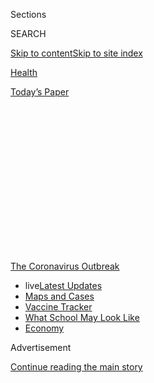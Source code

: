 <div id="app">

<div>

<div>

<div>

<div class="NYTAppHideMasthead css-1q2w90k e1suatyy0">

<div class="section css-ui9rw0 e1suatyy2">

<div class="css-eph4ug er09x8g0">

<div class="css-6n7j50">

</div>

<span class="css-1dv1kvn">Sections</span>

<div class="css-10488qs">

<span class="css-1dv1kvn">SEARCH</span>

</div>

[Skip to content](#site-content)[Skip to site
index](#site-index)

</div>

<div id="masthead-section-label" class="css-1wr3we4 eaxe0e00">

[Health](https://www.nytimes.com/section/health)

</div>

<div class="css-10698na e1huz5gh0">

</div>

</div>

<div id="masthead-bar-one" class="section hasLinks css-15hmgas e1csuq9d3">

<div class="css-uqyvli e1csuq9d0">

</div>

<div class="css-1uqjmks e1csuq9d1">

</div>

<div class="css-9e9ivx">

[](https://myaccount.nytimes.com/auth/login?response_type=cookie&client_id=vi)

</div>

<div class="css-1bvtpon e1csuq9d2">

[Today’s
Paper](https://www.nytimes.com/section/todayspaper)

</div>

</div>

</div>

</div>

<div data-aria-hidden="false">

<div id="site-content" data-role="main">

<div>

<div class="css-1aor85t" style="opacity:0.000000001;z-index:-1;visibility:hidden">

<div class="css-1hqnpie">

<div class="css-epjblv">

<span class="css-17xtcya">[Health](/section/health)</span><span class="css-x15j1o">|</span><span class="css-fwqvlz">Airborne
Coronavirus: What You Should Do
Now</span>

</div>

<div class="css-k008qs">

<div class="css-1iwv8en">

<span class="css-18z7m18"></span>

<div>

</div>

</div>

<span class="css-1n6z4y">https://nyti.ms/3iDoa0D</span>

<div class="css-1705lsu">

<div class="css-4xjgmj">

<div class="css-4skfbu" data-role="toolbar" data-aria-label="Social Media Share buttons, Save button, and Comments Panel with current comment count" data-testid="share-tools">

  - 
  - 
  - 
  - 
    
    <div class="css-6n7j50">
    
    </div>

  - 
  - 

</div>

</div>

</div>

</div>

</div>

</div>

<div id="NYT_TOP_BANNER_REGION" class="css-13pd83m">

<div>

<div id="styln-prism-menu-1592847958612" class="section interactive-content interactive-size-medium css-1edisqu">

<div class="css-17ih8de interactive-body">

<div id="scroll-container" class="css-1gj85ro">

[<span class="styln-title-wrap"><span class="css-1pje3qr">The
Coronavirus</span><span class="css-1pje3qr">
Outbreak</span></span>](https://www.nytimes.com/news-event/coronavirus?action=click&pgtype=Article&state=default&region=TOP_BANNER&context=storylines_menu)

  - <span class="css-kqxiym" data-emphasize="true">live</span>[Latest
    Updates](https://www.nytimes.com/2020/08/02/world/coronavirus-updates.html?action=click&pgtype=Article&state=default&region=TOP_BANNER&context=storylines_menu)
  - [Maps and
    Cases](https://www.nytimes.com/interactive/2020/us/coronavirus-us-cases.html?action=click&pgtype=Article&state=default&region=TOP_BANNER&context=storylines_menu)
  - [Vaccine
    Tracker](https://www.nytimes.com/interactive/2020/science/coronavirus-vaccine-tracker.html?action=click&pgtype=Article&state=default&region=TOP_BANNER&context=storylines_menu)
  - [What School May Look
    Like](https://www.nytimes.com/interactive/2020/07/29/us/schools-reopening-coronavirus.html?action=click&pgtype=Article&state=default&region=TOP_BANNER&context=storylines_menu)
  - [Economy](https://www.nytimes.com/live/2020/07/31/business/stock-market-today-coronavirus?action=click&pgtype=Article&state=default&region=TOP_BANNER&context=storylines_menu)

</div>

</div>

</div>

</div>

</div>

<div id="top-wrapper" class="css-1sy8kpn">

<div id="top-slug" class="css-l9onyx">

Advertisement

</div>

[Continue reading the main
story](#after-top)

<div class="ad top-wrapper" style="text-align:center;height:100%;display:block;min-height:250px">

<div id="top" class="place-ad" data-position="top" data-size-key="top">

</div>

</div>

<div id="after-top">

</div>

</div>

<div>

<div id="sponsor-wrapper" class="css-1hyfx7x">

<div id="sponsor-slug" class="css-19vbshk">

Supported by

</div>

[Continue reading the main
story](#after-sponsor)

<div id="sponsor" class="ad sponsor-wrapper" style="text-align:center;height:100%;display:block">

</div>

<div id="after-sponsor">

</div>

</div>

<div class="css-186x18t">

</div>

<div class="css-1vkm6nb ehdk2mb0">

# Airborne Coronavirus: What You Should Do Now

</div>

How to protect yourself from a virus that may be floating indoors?
Better ventilation, for starters. And keep wearing those masks.

<div class="css-79elbk" data-testid="photoviewer-wrapper">

<div class="css-z3e15g" data-testid="photoviewer-wrapper-hidden">

</div>

<div class="css-1a48zt4 ehw59r15" data-testid="photoviewer-children">

![<span class="css-16f3y1r e13ogyst0" data-aria-hidden="true">Customers
at the Goldengrove pub in east London on July 4th, as restrictions were
further eased. Scientists are increasingly concerned about tiny viral
particles that may linger in the
air.</span><span class="css-cnj6d5 e1z0qqy90" itemprop="copyrightHolder"><span class="css-1ly73wi e1tej78p0">Credit...</span><span><span>Tolga
Akmen/Agence France-Presse — Getty
Images</span></span></span>](https://static01.nyt.com/images/2020/07/06/science/06virus-aerosol-explainer01-sub/06virus-aerosol-explainer01-sub-articleLarge-v2.jpg?quality=75&auto=webp&disable=upscale)

</div>

</div>

<div class="css-18e8msd">

<div class="css-vp77d3 epjyd6m0">

<div class="css-1baulvz">

By [<span class="css-1baulvz last-byline" itemprop="name">Apoorva
Mandavilli</span>](https://www.nytimes.com/by/apoorva-mandavilli)

</div>

</div>

  - 
    
    <div class="css-ld3wwf e16638kd2">
    
    Published July 6, 2020Updated July 9,
    2020
    
    </div>

  - 
    
    <div class="css-4xjgmj">
    
    <div class="css-pvvomx" data-role="toolbar" data-aria-label="Social Media Share buttons, Save button, and Comments Panel with current comment count" data-testid="share-tools">
    
      - 
      - 
      - 
      - 
        
        <div class="css-6n7j50">
        
        </div>
    
      - 
      - 
    
    </div>
    
    </div>

</div>

<div class="css-mdjrty">

[Leer en
español](https://www.nytimes.com/es/2020/07/08/espanol/ciencia-y-tecnologia/coronavirus-aire-aerosoles.html "Read in Spanish")

</div>

</div>

<div class="section meteredContent css-1r7ky0e" name="articleBody" itemprop="articleBody">

<div class="css-1fanzo5 StoryBodyCompanionColumn">

<div class="css-53u6y8">

The coronavirus [can stay aloft for hours in tiny droplets in stagnant
air](https://www.nytimes.com/2020/07/04/health/239-experts-with-one-big-claim-the-coronavirus-is-airborne.html),
infecting people as they inhale, mounting scientific evidence suggests.

This risk is highest in crowded indoor spaces with poor ventilation, and
may help explain super-spreading events reported in meatpacking plants,
churches and restaurants.

It’s unclear how often the virus is spread via these tiny droplets, or
aerosols, compared with larger droplets that are expelled when a sick
person coughs or sneezes, or transmitted through contact with
contaminated surfaces, said Linsey Marr, an aerosol expert at Virginia
Tech.

</div>

</div>

<div class="css-1fanzo5 StoryBodyCompanionColumn">

<div class="css-53u6y8">

Aerosols are released even when a person without symptoms exhales, talks
or sings, according to Dr. Marr and more than 200 other experts, who
[have outlined the evidence in an open letter to the World Health
Organization](https://academic.oup.com/cid/article/doi/10.1093/cid/ciaa939/5867798).

</div>

</div>

<div>

</div>

<div class="css-1fanzo5 StoryBodyCompanionColumn">

<div class="css-53u6y8">

What is clear, they said, is that people should consider minimizing time
indoors with people outside their families. Schools, nursing homes and
businesses should consider adding powerful new air filters and
ultraviolet lights that can kill airborne viruses.

Here are answers to a few questions raised by the latest research.

## What does it mean for a virus to be airborne?

For a [virus to be
airborne](https://www.nytimes.com/2020/07/09/health/virus-aerosols-who.html)
means that it can be carried through the air in a viable form. For most
pathogens, this is a yes-no scenario. H.I.V., too delicate to survive
outside the body, is not airborne. Measles is airborne, and dangerously
so: It can survive in the air for up to two
hours.

<div id="NYT_MAIN_CONTENT_1_REGION" class="css-9tf9ac">

<div>

<div id="styln-covid-updates-world" class="section interactive-content interactive-size-medium css-1ftcdic">

<div class="css-17ih8de interactive-body">

<div id="styln-briefing-block" data-asset-id="QXJ0aWNsZTpueXQ6Ly9hcnRpY2xlLzhiMjRmNTQ0LWVhMmUtNTlmNC1hMDZiLTM0YWI3YTlmN2E4YQ==">

<div class="briefing-block-header-section">

# [Latest Updates: Global Coronavirus Outbreak](https://www.nytimes.com/2020/08/01/world/coronavirus-covid-19.html?action=click&pgtype=Article&state=default&region=MAIN_CONTENT_1&context=storylines_live_updates)

<div class="briefing-block-ts">

Updated 2020-08-02T17:52:35.962Z

</div>

</div>

  - [The U.S. reels as July cases more than double the total of any
    other
    month.](https://www.nytimes.com/2020/08/01/world/coronavirus-covid-19.html?action=click&pgtype=Article&state=default&region=MAIN_CONTENT_1&context=storylines_live_updates#link-34047410)
  - [Top U.S. officials work to break an impasse over the federal
    jobless
    benefit.](https://www.nytimes.com/2020/08/01/world/coronavirus-covid-19.html?action=click&pgtype=Article&state=default&region=MAIN_CONTENT_1&context=storylines_live_updates#link-780ec966)
  - [Its outbreak untamed, Melbourne goes into even greater
    lockdown.](https://www.nytimes.com/2020/08/01/world/coronavirus-covid-19.html?action=click&pgtype=Article&state=default&region=MAIN_CONTENT_1&context=storylines_live_updates#link-2bc8948)

<div class="briefing-block-footer">

<div class="briefing-block-footer-meta">

[See more
updates](https://www.nytimes.com/2020/08/01/world/coronavirus-covid-19.html?action=click&pgtype=Article&state=default&region=MAIN_CONTENT_1&context=storylines_live_updates)

</div>

<div class="briefing-block-briefinglinks">

<span>More live coverage:</span>
[Markets](https://www.nytimes.com/live/2020/07/31/business/stock-market-today-coronavirus?action=click&pgtype=Article&state=default&region=MAIN_CONTENT_1&context=storylines_live_updates)

</div>

</div>

</div>

</div>

</div>

</div>

</div>

For the coronavirus, the definition has been more complicated. Experts
agree that the virus does not travel long distances or remain viable
outdoors. But evidence suggests it can traverse the length of a room
and, in one set of experimental conditions, [remain viable for perhaps
three
hours](https://www.nytimes.com/2020/03/17/health/coronavirus-surfaces-aerosols.html).

</div>

</div>

<div class="audioFigureHeading">

<div class="css-1et479a">

![](https://static01.nyt.com/images/2017/01/29/podcasts/the-daily-album-art/the-daily-album-art-articleInline-v2.jpg?quality=75&auto=webp&disable=upscale)

</div>

### Listen to ‘The Daily’: Four New Insights About the Coronavirus

<span class="css-59o34k">A look at what scientists have learned about
how the virus takes hold in the body and where the risk of infection is
highest.</span>

</div>

<div class="css-qe9gm7">

<div>

<div class="css-1g7y0i5 e1drnplw0">

<div class="css-1ceswkc e1drnplw1">

</div>

<div class="css-f2fzwx e1drnplw2">

<div data-aria-labelledby="modal-title" data-role="region">

<div id="modal-title" class="css-mln36k">

transcript

</div>

<div class="css-pbq7ev">

</div>

<span>Back to The
Daily</span>

<div class="css-f6lhej">

<div class="css-1ialerq">

<div class="css-1701swk">

bars

</div>

<div>

<div class="css-1t7yl1y">

0:00/29:28

</div>

<div class="css-og85jy">

\-29:28

</div>

</div>

</div>

</div>

<div class="css-15fbio0">

<div class="css-1p4nyns">

transcript

## Listen to ‘The Daily’: Four New Insights About the Coronavirus

### Hosted by Michael Barbaro, produced by by Alexandra Leigh Young and Austin Mitchell, and edited by Larissa Anderson

#### A look at what scientists have learned about how the virus takes hold in the body and where the risk of infection is highest.

</div>

  - michael barbaro  
    From The New York Times, I’m Michael Barbaro. This is “The Daily.”

  - \[music\]  
    Today: As infection rates break new records across the U.S. this
    July 4 weekend, four new insights into the virus from my colleague,
    science reporter Donald G. McNeil Jr. It’s Monday, July 6.
    
    Let me start by, Donald, saying happy 4th of July.

  - donald g. mcneil jr.  
    Thank you.

  - michael barbaro  
    How did you spend it?

  - donald g. mcneil jr.  
    Saturday, I played softball in the morning — socially distant
    softball.

  - michael barbaro  
    Softball?

  - donald g. mcneil jr.  
    Yeah.

  - michael barbaro  
    In New York City?

  - donald g. mcneil jr.  
    In New York City. Yeah, Riverside Park. And then we went to dinner
    last night in a friend’s backyard on Long Island, where we all sat
    as couples together, but six feet apart from each other, and sort of
    took turns going up to the table to get to the food, and sat, and
    had a really nice time.

  - michael barbaro  
    I have to imagine that even a socially distanced meal with you is
    challenging, in that I think I would feel quite seen and judged,
    given your role.

  - donald g. mcneil jr.  
    Why?

  - \[laughter\]

  - donald g. mcneil jr.  
    I mean, I do tend to say six feet, six feet, six feet, a lot at
    people.

  - michael barbaro  
    See?

  - donald g. mcneil jr.  
    Because masks give people a false sense of security. I mean, this is
    a big thing on the softball field, is that people would both put on
    masks and they’d sit next to each other in the dugout, making up the
    batting order and stuff like that. And I’d go, no\! Air leaks out of
    the side of your masks. And you’re not always wearing masks.
    Sometimes you’re wearing it as a sort of a Captain Ahab blue beard
    under your chin. So it’s better to stay six feet apart. That way if
    your mask —

  - michael barbaro  
    Do your remember a couple seconds ago how you asked me why it might
    be challenging to have a —

  - donald g. mcneil jr.  
    \[LAUGHS\]

  - michael barbaro  
    — a meal with you?

  - donald g. mcneil jr.  
    All right. \[LAUGHTER\]

  - michael barbaro  
    Ask and —

  - donald g. mcneil jr.  
    All right, touche, touche.

  - michael barbaro  
    So everything you just described, of course, is occurring in New
    York, where the infection rate has been generally declining or at
    least stabilizing. So let’s talk about the state of the pandemic in
    the rest of the country. I wonder if you can give us a quick status
    update on this end of July 4 weekend.

  - donald g. mcneil jr.  
    OK. I think it’s 39 states now have cases going up. And it’s hitting
    hardest in the South and in the West. Texas, Florida, Arizona,
    California, a number of other states. And it’s exactly what was
    predicted back in May when states were debating opening by Memorial
    Day. All public health experts said, if you open up when your case
    counts are rising, they’re going to continue rising and start rising
    even faster. And now we’re seeing that.
    
    For example, in Houston, doctors who knew the situation in New York
    are saying that what’s happening there looks like what happened in
    New York in early April. Finding new beds, finding ventilators, lots
    of patients who were sick, patients who were on oxygen. Not as many
    dying yet, but with people on oxygen and on ventilators they may
    find themselves in the situation where they have to park
    refrigerated trucks behind hospitals to hold the bodies, as they did
    in New York.

  - michael barbaro  
    So Donald, correct me if I’m wrong. I think the U.S. is at about
    50,000 infections a day right now. Dr. Anthony Fauci said we could
    get up to 100,000. And if that’s the case, what do we expect the
    attendant death count to start to look like in the U.S.? I assume
    that’s going to catch up with that.

  - donald g. mcneil jr.  
    Yeah, it’ll catch up with it. I mean, but there’s no reason to
    believe that 100,000 is the upper limit. It all depends on how much
    social distancing we practice. I mean, this is the dance. And do you
    close bars and restaurants? Do you open or close schools? Do you
    wear masks? How much attention do people pay to the directions you
    give them? How much do they practice good social distancing. That
    very much affects the rate of spread of the virus.

  - michael barbaro  
    Well, with that in mind, those big questions of kind of how we
    proceed through the rest of this pandemic, you have been doing a lot
    of reporting about the latest learnings and insights into the virus
    that will very much guide how we answer those questions. And we want
    to talk through those with you. So where do you think we should
    start?

  - \[music\]

  - donald g. mcneil jr.  
    Some of these insights are really more theories with some evidence
    to them. And some there’s quite a bit of confidence in. So we
    probably ought to start with something that there’s a pretty high
    degree of confidence in among doctors.

  - michael barbaro  
    And what is that?

  - donald g. mcneil jr.  
    When this all started, we thought of it as a lung disease, a
    respiratory disease, because the first cases we heard about, people
    got pneumonia. And that of course reminded us that the model for
    this disease was the 1918 influenza epidemic. But we’re learning
    that this coronavirus is very different from an influenza virus.
    
    The influenza viruses attach to receptors in the lungs and the
    airway. This gets into the body through the airway, through the
    lungs. But it really attaches to the insides of the blood vessels.
    And so that makes it a vascular disease, a blood vessel disease.

  - michael barbaro  
    And what are the implications of a virus like this being a vascular
    disease, a blood vessel disease, and not just a respiratory disease?

  - donald g. mcneil jr.  
    It means it affects every organ in the body that has lots of fine
    blood vessels in it, and not even just organs.
    
    I mean, so it affects the lungs, which are the filter where the air
    gets into the blood, and you have lots of little fine blood vessels
    surrounding the little sacs at the ends of your breathing tubes. It
    attacks the kidneys, because that’s the filter where the urine comes
    out of the blood. So you have very fine networks of blood vessels
    there. It attacks the gut, because you have a network of blood
    vessels in your gut where food gets into your body. It attacks the
    brain, because you have lots of fine blood vessels in the brain. It
    doesn’t attack the nerve cells in the brain, which most of the brain
    is made of. It doesn’t attack the muscle cells in the heart. But it
    attacks the blood vessels that go through all those other parts.
    
    And so when they do autopsies they find thousands of tiny little
    blood clots all over the body. We have lots of people who have
    strokes. And as those blood clots clot up blood vessels to small
    areas of the brain, you may get dementia or disorientation. And then
    in kids, when you have ‘Covid toes’ in teenagers and young adults,
    this is the little capillaries in the hands and feet getting
    blocked, and getting this inflamed, painful, red or purple toe and
    finger syndrome. So it’s more complicated to deal with a disease
    that can travel to any organ in the body.

  - michael barbaro  
    So how does this new insight about the coronavirus, how does it
    change the way we are going to approach the pandemic?

  - donald g. mcneil jr.  
    Before, the main thing you’re looking for when you’re looking to see
    if somebody is having a problem is their blood oxygen level. Because
    you’re assuming that their problem is going to be pneumonia. But if
    you realize that the problem could be kidney damage, heart damage,
    you do a whole different battery of blood tests.

  - michael barbaro  
    So what you’re saying is that doctors who previously were diagnosing
    Covid-19 through a set of well-established symptoms now need to
    expand that set of symptoms pretty broadly. Because it turns out
    this is looking to be vascular, not respiratory.

  - donald g. mcneil jr.  
    Yeah, that’s right. It means that virtually anybody who comes into a
    doctor’s office feeling sick might have the coronavirus. If they
    come in with symptoms of a stroke, it might be Covid. If they come
    in with symptoms of a heart attack, it might be Covid. If they come
    in with what seems like arthritis in their feet, it might be Covid
    toe.
    
    And because we often don’t have enough tests, or it takes a long
    time to get test results, the patient’s at a real disadvantage.
    Because if you don’t know your patient has coronavirus, whatever
    symptom they’ve got now might become greater, might spread to other
    organs. So the problem in your toes might literally spread to your
    kidneys or your brain. And you want to know that that patient has a
    disease that can spread throughout the body.

  - michael barbaro  
    In other words, more testing, fast testing becomes more imperative
    once we have learned that so many symptoms may actually be a sign of
    Covid-19.

  - donald g. mcneil jr.  
    Absolutely.

  - michael barbaro  
    OK. So what is the next big new insight we have into the
    coronavirus?

  - donald g. mcneil jr.  
    Well, people are always asking, is the virus mutating? Is it
    becoming different? And the answer is yes. This virus always
    mutates. It makes one mutation about every two weeks.

  - michael barbaro  
    Wow.

  - donald g. mcneil jr.  
    The question is are any of those mutations important. And most of
    them aren’t. Most of them don’t change the function of the virus at
    all. But there has been one mutation that has become the object of a
    great deal of interest. We know for sure that there are sort of two
    general clades of the virus, the Wuhan strain and the other one
    called the Italian strain or sometimes a European strain. Now, the
    Wuhan strain is obviously the original one. That’s where the virus
    started. But it went around Asia. Then it went to Iran. Then it went
    to Italy. And in Italy sometime in February, presumably, this
    mutation took place. Now, it has definitely not made the virus more
    dangerous, more lethal, more likely to kill you. But it appears to
    have made it more transmissible.

  - michael barbaro  
    How so?

  - donald g. mcneil jr.  
    Well, it appears that it transmits between people five to 10 times
    more easily. Now, this is in dispute. But there’s been work done in
    cells in the laboratory where they infected them with the two
    different strains. And the mutation in the Italian strain seems to
    make the spikes on the outside of the virus — the spikes of the
    corona — more stable. Better able to infect. And so that they appear
    to be five to 10 times more capable at infecting cells as the old
    Wuhan version.

  - michael barbaro  
    So the strain of this virus that has a better spike — the Italian
    strain — and is therefore more transmissible, is crowding out the
    previous strain, because it’s just doing a better, more effective
    job of infecting people.

  - donald g. mcneil jr.  
    Yeah, that’s right. It’s the natural progression for a virus. It’s
    the way they tend to go.

  - michael barbaro  
    What do you mean?

  - donald g. mcneil jr.  
    Well, viruses, over the course of infecting lots of hosts, tend to
    become less lethal to those hosts and more transmissible. Like, for
    example, if I have the virus and it mutates inside me, and it turns
    into a more deadly strain, I’ve now got two strains. And I pass on
    that virus to two people, the person who gets the more deadly strain
    is more likely to go home, go to bed and die. Whereas the person who
    gets the less lethal, more transmissible strain is going to go out
    to a disco and infect 40 people.
    
    And if you do that enough times in the course of the virus, the
    virus always sort of naturally moves in the direction of the more
    transmissible, less lethal one, because that’s the one that spreads
    whenever it’s given that kind of fork in the road.
    
    And so this is what happened in 1918. The virus started off
    extremely deadly. It blew through an enormous chunk of the
    population, probably 60 to 70 percent of all the people in the
    world. And then it disappeared for a while. Then it turned up in
    pigs, and it was a pig virus for a while. And then when enough
    humans who’d never had the virus were born, it reappeared in people.
    But it reappeared as the H1N1 seasonal flu, the one that we know
    about as one of the seasonal flus every year. But that became less
    lethal and more transmissible. And basically all viruses do that.
    And we might be beginning to see the very first hints of that
    happening with this virus.

  - michael barbaro  
    So if I’m in Texas or Arizona right now and I’m testing positive for
    Covid-19, it sounds quite likely that I’ve gotten the Italian
    mutation of this virus, right? And that means I’m quite likely to
    spread it to somebody else and not have the most horrible symptoms.
    So does that partly help explain why infection rates are rising so
    rapidly in the U.S.?

  - donald g. mcneil jr.  
    Well, infection rates are rising rapidly in the U.S. more because of
    human behavior than because of any changes in the virus. I think
    it’s wishful thinking to think that this virus is not dangerous.
    It’s really dangerous, and it’s highly transmissible.

  - michael barbaro  
    But because the Italian version of the virus spreads more
    effectively, that does suggest that the virus is becoming better at
    doing the thing it was designed to do, which is to infect lots and
    lots of people.

  - donald g. mcneil jr.  
    Yes. But I mean, the Italian version versus the Wuhan version isn’t
    the dead end. There are going to be many more mutations. It mutates
    every two weeks. There may be other mutations turning up in the
    virus that turn out to be important. And we may call those the Texas
    strain or the California strain, or whatever.
    
    But we don’t know them yet. There’s a lot of disagreement about this
    among scientists as to whether or not it really is more
    transmissible. And there’s zero agreement that it — not even really
    any thought that it’s less dangerous. That completely remains to be
    seen.

  - \[music\]

  - michael barbaro  
    We’ll be right back.
    
    So Donald, what is the next big new understanding we have into the
    virus at this point?

  - donald g. mcneil jr.  
    Well, there’s more and more confirmation that you are much safer
    outdoors than you are indoors. There’s a study in China that looked
    at 318 clusters of transmission. And only one case involved outdoor
    transmission. And that was between two neighbors who had a long
    conversation with each other. And there’s recently been another
    study from Japan that suggests that your chances of getting the
    virus indoors are 20 times as high as it would be outdoors.

  - michael barbaro  
    And what are these studies finding about why exactly that is? I
    think we all have some understanding that when you’re outside the
    virus is just going to disperse and become more diffuse. Is that as
    complicated as it is?

  - donald g. mcneil jr.  
    Well, there’s always a little bit of wind outside. Humidity also
    makes droplets fall out of the air. But mostly it’s the wind. And
    when people talk within a few feet of each other, especially when
    they talk loud, or when they laugh, or when they sing or shout or do
    anything like that, you put out this kind of invisible mist of
    little tiny droplets that spews out of your mouth and sort of hangs
    around your head. But it also drifts towards the other person. And
    so you’re sitting inside each other’s droplet cloud. And those
    little tiny droplets, even if you’re not feeling the other person in
    effect spitting on your face, that droplet cloud can hold enough
    virus to transmit the disease from one person to the other.
    
    And indoors when there’s no windows open, it can sort of drift
    through the room, more or less at head level, and go past one person
    after another at a cocktail party or inside a bar like that. And
    each person inhaling a little bit of that droplet cloud, until the
    disease has spread to 20, 30, 40 people. Whereas outdoors, the
    breeze just blows that away. So standing six feet away outdoors,
    even without masks, is considered safe.

  - michael barbaro  
    This is the idea that the virus becomes aerosolized. And you’re
    saying that indoors, that poses a very significant danger. Outdoors,
    because of wind, nowhere near as much.

  - donald g. mcneil jr.  
    Yeah, that’s right.

  - michael barbaro  
    So if being outdoors is less risky, and it’s now been clinically
    shown, I wonder if that explains something you mentioned the last
    time that we spoke, which is that you did not have a tremendous
    amount of fear that these protests that have occurred all over the
    United States over race and policing, that they would be a major
    source of infection. And is that because they occurred outdoors? And
    is it so far the case that they haven’t led to a meaningful spike in
    infections?

  - donald g. mcneil jr.  
    We have not seen any big spike in infections in the cities where
    most of the protests took place. So it looks like they didn’t lead
    to a lot of transmission. That doesn’t imply that everything is safe
    just because it’s outdoors. The important thing is how far apart
    people are when they’re outdoors. So sitting right next to somebody
    else in front of a stage at Mount Rushmore, for example, where the
    chairs are zip tied together, is not safe. Masks or no masks, you
    still really want to try to keep six feet distance.

  - michael barbaro  
    Donald, a couple of moments ago you mentioned the danger of being
    indoors because of this aerosolized virus mist that is not as great
    a danger outdoors. But I want to linger on this question of the
    indoors for a moment. Because the more we think about it, that
    aerosolized mist would seem to make any indoor activity inherently
    dangerous. I wonder if that’s an accurate assessment?

  - donald g. mcneil jr.  
    Yes. I mean, we’ve seen transmission of virus to large numbers of
    people in funerals, in choir practices, at birthday parties, inside
    bars, in business meetings. Virtually any kind of indoor environment
    you can imagine, there have been super spreader events. There may be
    ways to eventually make indoor spaces safer. There’s going to be no
    way to make them completely safe.
    
    And all this talk about what’s safe to do indoors brings us to
    really the most important question, which is the most important
    indoor space we want to get functioning again, which is schools. Can
    kids go to school safely? And again, the science isn’t firm yet. But
    there are more and more hints that it may be safe, or pretty safe,
    to open the schools in the fall, especially for very young kids.
    
    There’s growing evidence that kids are not big transmitters of the
    virus to adults. Denmark opened its schools in April. Did not see a
    big spike up in cases. Finland opened its schools in May. Did not
    see a big spike up in cases. Even from the beginning in China, the
    Chinese said, every time they looked at clusters in families, almost
    never did they see a case where the child, particularly the youngest
    child, was the one who introduced the virus into the family. Usually
    it was parent infecting the kids, not the other way around.
    
    We know that kids are big transmitters of flu viruses. And they do
    it because they cough and sneeze like crazy. But if the biggest
    symptom that they’re getting is inflammation, rather than coughing
    and sneezing, — and that’s the case; kids tend to get more sort of
    cranky, inflammatory, unpleasant manifestations of the disease,
    rather than something that looks like a cold. Then it would make
    sense that that might be a reason why they’re not big transmitters.

  - michael barbaro  
    And what is this new insight about kids being less likely to
    transmit mean for the teachers who are going to stand or sit in
    front of them all day? Does it mean that an adult teacher in a
    school is pretty safe teaching? Or does it not mean that at all?

  - donald g. mcneil jr.  
    I don’t think we know the answer to that yet. I mean, schools —
    you’re bringing together a lot of kids. But schools also bring
    together a lot of adults. Teachers, staff, parents picking up the
    kids, things like that. So schools are not going to be completely
    safe under any circumstances.
    
    But opening schools is so important to society, much more important
    than opening restaurants, much more important than opening movie
    theaters. It probably needs to be done really carefully. Not just
    all back into the classroom, 30 kids to a classroom, at all. But it
    looks like it could be done. And that’s really important. Because
    it’s important for the kids, for their development, for their
    feeding, for their socialization. And it’s also important for the
    parents. Parents can’t go back to work if they’re stuck at home with
    their kids. So it’s a crucial part of getting both the economy going
    and just the health of kids and health of parents.

  - michael barbaro  
    So of all the insights that you have shared today, this one seems
    like the silver lining. That reopening schools may be a somewhat
    safe undertaking.

  - donald g. mcneil jr.  
    Yeah. And that would be very good news for us.

  - michael barbaro  
    Because if I’m being candid, everything else you have said sounds
    pretty bad, right? I mean, it seems to be vascular, not respiratory.
    So it’s going to be easy to miss symptoms. It seems it’s becoming
    more transmissible through mutations. And the indoors presents very
    significant threats for non-kids because of this aerosolized mist.
    And once the temperature drops, which it will do in a few months,
    and tens of millions of us are suddenly stuck indoors, then we’re in
    for a lot of trouble.

  - donald g. mcneil jr.  
    Yeah, and the number of cases per day could rise well over 100,000
    if we’re not careful. So yeah, I guess, it’s mostly bad news.

  - \[laughter\]  
    Sorry. I’m hoping that the fact that the virus is becoming more
    transmissible also means that it will become less lethal, which
    would be good news. But it hasn’t done that yet. So more
    transmission of a virus that’s already bad is not a good thing. No
    question about it.

  - michael barbaro  
    And all these things that we have just talked about would also seem
    to reinforce the need, not just for social distancing, but for these
    government-mandated lockdowns. I mean, specific requirements that
    say, don’t go to a bar. Don’t go to a restaurant. And those will
    become even more urgent as the warm weather yields to cold weather.

  - donald g. mcneil jr.  
    Yeah. We have to realize we are just in the opening phases of this
    pandemic. I mean, this is the second inning. And there’s still —
    there’s more than 120,000 people dead. So we are doing the dance in,
    dance out of various forms of lockdown. But we need to get to the
    point where we’re all basically dancing to the same music. Where all
    governors accept the notion that when they have a problem that’s
    getting out of control in their state, they react quickly.
    
    And if they do that, they will save lives of their own citizens. And
    I think we’re beginning to see that.
    
    In places like Texas, places like Arizona, places like Florida the
    governors have made major about-faces in the last couple of weeks.
    And they’re getting the science that the thing you do today doesn’t
    produce good effects until a month from today, because the people
    who got infected yesterday are the ones who are going to be in your
    hospital three weeks from now. So they’re beginning to catch on.
    
    But we need to arrive at sort of a common understanding that we
    don’t all have to move in lockstep as a nation, but at the crucial
    moments we need to take similar steps to save lives.

  - \[music\]

  - michael barbaro  
    Thank you, Donald. We appreciate it.

  - donald g. mcneil jr.  
    Thank you. I was glad to be here.

  - michael barbaro  
    We’ll be right back.
    
    Here’s what else you need to know today.

  - archived recording (donald trump)  
    In our schools, our newsrooms, even our corporate boardrooms, there
    is a new far-left fascism that demands absolute allegiance.

michael barbaro

In a pair of back-to-back speeches over the weekend, President Trump
delivered harsh attacks against what he called the radical far-left
forces who are protesting police brutality and tearing down monuments to
America’s racist past, describing them as a threat to American values
and heritage.

  - archived recording (donald trump)  
    If you do not speak its language, perform its rituals, recite its
    mantras and follow its commandments, then you will be censored,
    banished, blacklisted, persecuted and punished. It’s not going to
    happen to us.

michael barbaro

The Times reports that the speeches, delivered in front of Mount
Rushmore and the White House, signaled that Trump would seek, once
again, to exploit racial and cultural divisions in an effort to win
re-election.

  - archived recording (donald trump)  
    I am here as your president to proclaim before the country and
    before the world this monument will never be desecrated. These
    heroes will never be defaced. Their legacy will never, ever be
    destroyed. Their achievements will never be forgotten. And Mount
    Rushmore will stand forever as an eternal tribute to our forefathers
    and to our freedom.

michael barbaro

Neither event enforced social distancing rules. And both were held
despite pleas from public health officials that they be canceled to
avoid spreading the coronavirus.

That’s it for “The Daily.” I’m Michael Barbaro. See you tomorrow.

</div>

</div>

</div>

</div>

</div>

</div>

<div class="css-1fanzo5 StoryBodyCompanionColumn">

<div class="css-53u6y8">

## How are aerosols different from droplets?

Aerosols are droplets, droplets are aerosols — they do not differ except
in size. Scientists sometimes refer to droplets less than five microns
in diameter as aerosols. (By comparison, a red blood cell is about five
microns in diameter; a human hair is about 50 microns wide.)

From the start of the pandemic, the W.H.O. and other public health
organizations have focused on the virus’s ability to spread through
large droplets that are expelled when a symptomatic person coughs or
sneezes.

These droplets are heavy, relatively speaking, and fall quickly to the
floor or onto a surface that others might touch. This is why public
health agencies have recommended maintaining a distance of at least six
feet from others, and frequent hand washing.

But some experts have said for months that infected people also are
releasing aerosols when they cough and sneeze. More important, they
expel aerosols even when they breathe, talk or sing, especially with
some exertion.

Scientists know now that people can spread the virus even in the absence
of symptoms — without coughing or sneezing — and aerosols might explain
that phenomenon.

Because aerosols are smaller, they contain much less virus than droplets
do. But because they are lighter, they can linger in the air for hours,
especially in the absence of fresh air. In a crowded indoor space, a
single infected person can release enough aerosolized virus over time to
infect many people, perhaps [seeding a superspreader
event](https://www.nytimes.com/2020/06/30/science/how-coronavirus-spreads.html).

For droplets to be responsible for that kind of spread, a single person
would have to be within a few feet of all the other people, or to have
[contaminated an
object](https://www.nytimes.com/2020/05/28/well/live/whats-the-risk-of-catching-coronavirus-from-a-surface.html)
that everyone else touched. All that seems unlikely to many experts: “I
have to do too many mental gymnastics to explain those other routes of
transmission compared to aerosol transmission, which is much simpler,”
Dr. Marr said.

</div>

</div>

<div class="css-79elbk" data-testid="photoviewer-wrapper">

<div class="css-z3e15g" data-testid="photoviewer-wrapper-hidden">

</div>

<div class="css-1a48zt4 ehw59r15" data-testid="photoviewer-children">

![<span class="css-16f3y1r e13ogyst0" data-aria-hidden="true">Stephanie
Stevens gets her nails done at Million Nails as New York City enters
Phase 3 of its reopening on July
6th.</span><span class="css-cnj6d5 e1z0qqy90" itemprop="copyrightHolder"><span class="css-1ly73wi e1tej78p0">Credit...</span><span>Gabriela
Bhaskar for The New York
Times</span></span>](https://static01.nyt.com/images/2020/07/06/science/06virus-aerosol-explainer02/merlin_174294708_78421d85-ec71-4ddc-bc95-f5e4adedd5d8-articleLarge.jpg?quality=75&auto=webp&disable=upscale)

</div>

</div>

<div class="css-1fanzo5 StoryBodyCompanionColumn">

<div class="css-53u6y8">

## Can I stop worrying about physical distancing and washing my hands?

Physical distancing is still very important. The closer you are to an
infected person, the more aerosols and droplets you may be exposed to.
Washing your hands often is still a good idea.

What’s new is that those two things may not be enough. “We should be
placing as much emphasis on masks and ventilation as we do with hand
washing,” Dr. Marr said. “As far as we can tell, this is equally
important, if not more
important.”

<div id="NYT_MAIN_CONTENT_3_REGION" class="css-9tf9ac">

<div>

<div id="styln-prism-freeform-1594220623585" class="section interactive-content interactive-size-medium css-1ftcdic">

<div class="css-17ih8de interactive-body">

<div id="prism-freeform-block-62021" class="css-19mumt8" data-role="complementary" data-storyline="The Coronavirus Outbreak" data-truncated="true" tabindex="0">

<div class="css-a8d9oz">

<div class="css-eb027h">

[](https://www.nytimes.com/news-event/coronavirus?action=click&pgtype=Article&state=default&region=MAIN_CONTENT_3&context=storylines_faq)

### The Coronavirus Outbreak ›

#### Frequently Asked Questions

Updated July 27, 2020

  - #### Should I refinance my mortgage?
    
      - [It could be a good
        idea,](https://www.nytimes.com/article/coronavirus-money-unemployment.html?action=click&pgtype=Article&state=default&region=MAIN_CONTENT_3&context=storylines_faq)
        because mortgage rates have [never been
        lower.](https://www.nytimes.com/2020/07/16/business/mortgage-rates-below-3-percent.html?action=click&pgtype=Article&state=default&region=MAIN_CONTENT_3&context=storylines_faq)
        Refinancing requests have pushed mortgage applications to some
        of the highest levels since 2008, so be prepared to get in line.
        But defaults are also up, so if you’re thinking about buying a
        home, be aware that some lenders have tightened their standards.

  - #### What is school going to look like in September?
    
      - It is unlikely that many schools will return to a normal
        schedule this fall, requiring the grind of [online
        learning](https://www.nytimes.com/2020/06/05/us/coronavirus-education-lost-learning.html?action=click&pgtype=Article&state=default&region=MAIN_CONTENT_3&context=storylines_faq),
        [makeshift child
        care](https://www.nytimes.com/2020/05/29/us/coronavirus-child-care-centers.html?action=click&pgtype=Article&state=default&region=MAIN_CONTENT_3&context=storylines_faq)
        and [stunted
        workdays](https://www.nytimes.com/2020/06/03/business/economy/coronavirus-working-women.html?action=click&pgtype=Article&state=default&region=MAIN_CONTENT_3&context=storylines_faq)
        to continue. California’s two largest public school districts —
        Los Angeles and San Diego — said on July 13, that [instruction
        will be remote-only in the
        fall](https://www.nytimes.com/2020/07/13/us/lausd-san-diego-school-reopening.html?action=click&pgtype=Article&state=default&region=MAIN_CONTENT_3&context=storylines_faq),
        citing concerns that surging coronavirus infections in their
        areas pose too dire a risk for students and teachers. Together,
        the two districts enroll some 825,000 students. They are the
        largest in the country so far to abandon plans for even a
        partial physical return to classrooms when they reopen in
        August. For other districts, the solution won’t be an
        all-or-nothing approach. [Many
        systems](https://bioethics.jhu.edu/research-and-outreach/projects/eschool-initiative/school-policy-tracker/),
        including the nation’s largest, New York City, are devising
        [hybrid
        plans](https://www.nytimes.com/2020/06/26/us/coronavirus-schools-reopen-fall.html?action=click&pgtype=Article&state=default&region=MAIN_CONTENT_3&context=storylines_faq)
        that involve spending some days in classrooms and other days
        online. There’s no national policy on this yet, so check with
        your municipal school system regularly to see what is happening
        in your community.

  - #### Is the coronavirus airborne?
    
      - The coronavirus [can stay aloft for hours in tiny droplets in
        stagnant
        air](https://www.nytimes.com/2020/07/04/health/239-experts-with-one-big-claim-the-coronavirus-is-airborne.html?action=click&pgtype=Article&state=default&region=MAIN_CONTENT_3&context=storylines_faq),
        infecting people as they inhale, mounting scientific evidence
        suggests. This risk is highest in crowded indoor spaces with
        poor ventilation, and may help explain super-spreading events
        reported in meatpacking plants, churches and restaurants. [It’s
        unclear how often the virus is
        spread](https://www.nytimes.com/2020/07/06/health/coronavirus-airborne-aerosols.html?action=click&pgtype=Article&state=default&region=MAIN_CONTENT_3&context=storylines_faq)
        via these tiny droplets, or aerosols, compared with larger
        droplets that are expelled when a sick person coughs or sneezes,
        or transmitted through contact with contaminated surfaces, said
        Linsey Marr, an aerosol expert at Virginia Tech. Aerosols are
        released even when a person without symptoms exhales, talks or
        sings, according to Dr. Marr and more than 200 other experts,
        who [have outlined the evidence in an open letter to the World
        Health
        Organization](https://academic.oup.com/cid/article/doi/10.1093/cid/ciaa939/5867798).

  - #### What are the symptoms of coronavirus?
    
      - Common symptoms [include fever, a dry cough, fatigue and
        difficulty breathing or shortness of
        breath.](https://www.nytimes.com/article/symptoms-coronavirus.html?action=click&pgtype=Article&state=default&region=MAIN_CONTENT_3&context=storylines_faq)
        Some of these symptoms overlap with those of the flu, making
        detection difficult, but runny noses and stuffy sinuses are less
        common. [The C.D.C. has
        also](https://www.nytimes.com/2020/04/27/health/coronavirus-symptoms-cdc.html?action=click&pgtype=Article&state=default&region=MAIN_CONTENT_3&context=storylines_faq)
        added chills, muscle pain, sore throat, headache and a new loss
        of the sense of taste or smell as symptoms to look out for. Most
        people fall ill five to seven days after exposure, but symptoms
        may appear in as few as two days or as many as 14 days.

  - #### Does asymptomatic transmission of Covid-19 happen?
    
      - So far, the evidence seems to show it does. A widely cited
        [paper](https://www.nature.com/articles/s41591-020-0869-5)
        published in April suggests that people are most infectious
        about two days before the onset of coronavirus symptoms and
        estimated that 44 percent of new infections were a result of
        transmission from people who were not yet showing symptoms.
        Recently, a top expert at the World Health Organization stated
        that transmission of the coronavirus by people who did not have
        symptoms was “very rare,” [but she later walked back that
        statement.](https://www.nytimes.com/2020/06/09/world/coronavirus-updates.html?action=click&pgtype=Article&state=default&region=MAIN_CONTENT_3&context=storylines_faq#link-1f302e21)

<div id="styln-survey-component-62021" class="styln-survey-component" data-surveyname="faq" data-surveystoryline="coronavirus">

</div>

</div>

<div class="css-6mllg9">

</div>

<div class="css-pmm6ed">

<span class="css-5gimkt"></span>

</div>

</div>

</div>

</div>

</div>

</div>

</div>

## Should I begin wearing a hospital-grade mask indoors? And how long is too long to stay indoors?

Health care workers may all need to wear N95 masks, which filter out
most aerosols. At the moment, they are advised to do so only when
engaged in certain medical procedures that are thought to produce
aerosols.

For the rest of us, cloth face masks will still greatly reduce risk, as
long as most people wear them. At home, when you’re with your own family
or with roommates you know to be careful, masks are still not necessary.
But it is a good idea to wear them in other indoor spaces, experts said.

As for how long is safe, that is frustratingly tough to answer. A lot
depends on whether the room is too crowded to allow for a safe distance
from others and whether there is fresh air circulating through the room.

***\[*[*Like the Science Times page on
Facebook.*](http://on.fb.me/1paTQ1h)** ****** *| Sign up for the*
**[*Science Times
newsletter.*](http://nyti.ms/1MbHaRU)*\]***

## What does airborne transmission mean for reopening schools and colleges?

This is a matter of intense debate. Many schools are poorly ventilated
and are too poorly funded to invest in new filtration systems. “There is
a huge vulnerability to infection transmission via aerosols in schools,”
said Don Milton, an aerosol expert at the University of Maryland.

</div>

</div>

<div class="css-1fanzo5 StoryBodyCompanionColumn">

<div class="css-53u6y8">

Most children younger than 12 seem to have only mild symptoms, if any,
so elementary schools may get by. “So far, we don’t have evidence that
elementary schools will be a problem, but the upper grades, I think,
would be more likely to be a problem,” Dr. Milton said.

College dorms and classrooms are also cause for concern.

Dr. Milton said the government should think of long-term solutions for
these problems. Having public schools closed “clogs up the whole
economy, and it’s a major vulnerability,” he said.

“Until we understand how this is part of our national defense, and fund
it appropriately, we’re going to remain extremely vulnerable to these
kinds of biological threats.”

## What are some things I can do to minimize the risks?

Do as much as you can outdoors. Despite the many photos of people at
beaches, even a somewhat crowded beach, especially on a breezy day, is
likely to be safer than a pub or an indoor restaurant with recycled air.

But even outdoors, wear a mask if you are likely to be close to others
for an extended period.

When indoors, one simple thing people can do is to “open their windows
and doors whenever possible,” Dr. Marr said. You can also upgrade the
filters in your home air-conditioning systems, or adjust the settings to
use more outdoor air rather than recirculated air.

Public buildings and businesses may want to invest in air purifiers and
[ultraviolet
lights](https://www.nytimes.com/2020/05/07/science/ultraviolet-light-coronavirus.html)
that can kill the virus. Despite their reputation, elevators may not be
a big risk, Dr. Milton said, compared with [public
bathrooms](https://www.nytimes.com/2020/06/16/health/coronavirus-toilets-flushing.html)
or offices with stagnant air where you may spend a long time.

If none of those things are possible, try to minimize the time you spend
in an indoor space, especially without a mask. The longer you spend
inside, the [greater the dose of
virus](https://www.nytimes.com/2020/05/29/health/coronavirus-transmission-dose.html)
you might inhale.

</div>

</div>

<div>

</div>

</div>

<div>

</div>

<div>

</div>

<div>

</div>

<div>

<div id="bottom-wrapper" class="css-1ede5it">

<div id="bottom-slug" class="css-l9onyx">

Advertisement

</div>

[Continue reading the main
story](#after-bottom)

<div id="bottom" class="ad bottom-wrapper" style="text-align:center;height:100%;display:block;min-height:90px">

</div>

<div id="after-bottom">

</div>

</div>

</div>

</div>

</div>

## Site Index

<div>

</div>

## Site Information Navigation

  - [© <span>2020</span> <span>The New York Times
    Company</span>](https://help.nytimes.com/hc/en-us/articles/115014792127-Copyright-notice)

<!-- end list -->

  - [NYTCo](https://www.nytco.com/)
  - [Contact
    Us](https://help.nytimes.com/hc/en-us/articles/115015385887-Contact-Us)
  - [Work with us](https://www.nytco.com/careers/)
  - [Advertise](https://nytmediakit.com/)
  - [T Brand Studio](http://www.tbrandstudio.com/)
  - [Your Ad
    Choices](https://www.nytimes.com/privacy/cookie-policy#how-do-i-manage-trackers)
  - [Privacy](https://www.nytimes.com/privacy)
  - [Terms of
    Service](https://help.nytimes.com/hc/en-us/articles/115014893428-Terms-of-service)
  - [Terms of
    Sale](https://help.nytimes.com/hc/en-us/articles/115014893968-Terms-of-sale)
  - [Site
    Map](https://spiderbites.nytimes.com)
  - [Help](https://help.nytimes.com/hc/en-us)
  - [Subscriptions](https://www.nytimes.com/subscription?campaignId=37WXW)

</div>

</div>

</div>

</div>

